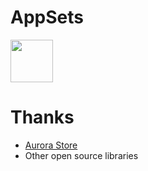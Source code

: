 # AppSets
<img src="https://i.loli.net/2020/04/30/kWQH2nTSPXVed4B.png" width="68" height="68"/></br>
# Thanks
* <a href="https://gitlab.com/AuroraOSS">Aurora Store</a>
* Other open source libraries
